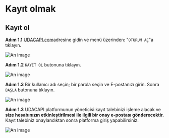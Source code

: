 # Kayıt olmak
 
## Kayıt ol

**Adım 1.1** [UDACAPI.com](https://udacapi.com)adresine gidin ve menü üzerinden: "`OTURUM AÇ`"a tıklayın.
 
![An image](/images/s01-Home-Login-tr.png)
 
**Adım 1.2** `KAYIT OL` butonuna tıklayın.
 
![An image](/images/s01-Home-Signin-tr.png)
 
**Adım 1.3** Bir kullanıcı adı seçin; bir parola seçin ve E-postanızı girin. Sonra `BAŞLA` butonuna tıklayın.
 
![An image](/images/s01-Home-Signup-tr.png)
 
**Adım 1.3** UDACAPI platformunun yöneticisi kayıt talebinizi işleme alacak ve **size hesabınızın etkinleştirilmesi ile ilgili bir onay e-postası gönderecektir.** Kayıt talebiniz onaylandıktan sonra platforma giriş yapabilirsiniz.
 
![An image](/images/s01-Home-Signin-tr.png)
 